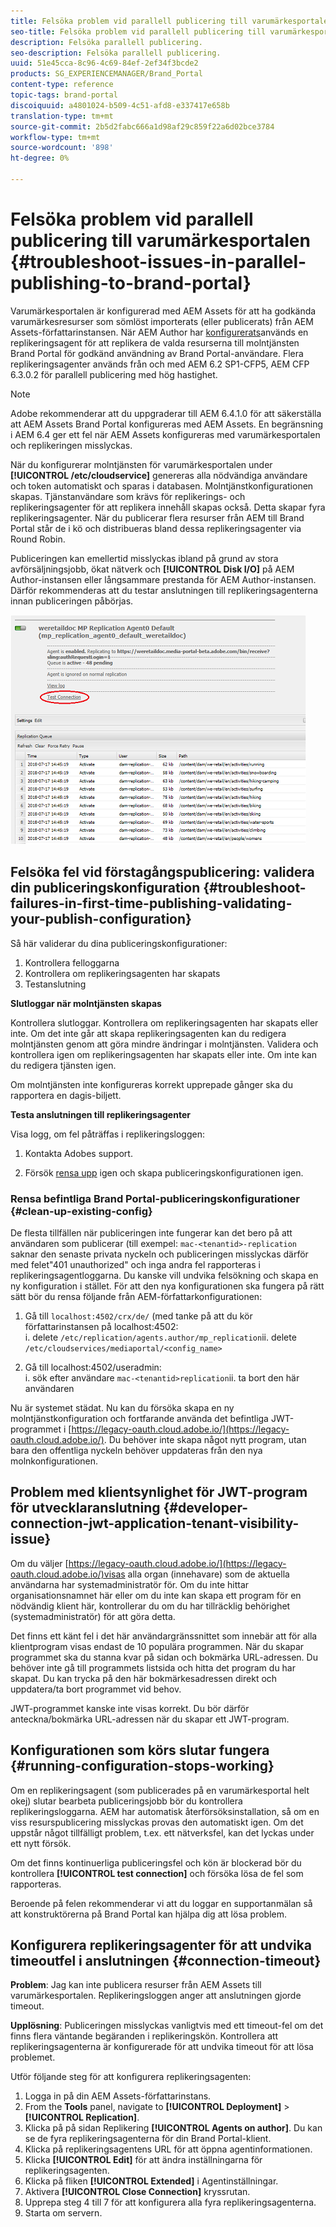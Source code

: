 ```yaml
---
title: Felsöka problem vid parallell publicering till varumärkesportalen
seo-title: Felsöka problem vid parallell publicering till varumärkesportalen
description: Felsöka parallell publicering.
seo-description: Felsöka parallell publicering.
uuid: 51e45cca-8c96-4c69-84ef-2ef34f3bcde2
products: SG_EXPERIENCEMANAGER/Brand_Portal
content-type: reference
topic-tags: brand-portal
discoiquuid: a4801024-b509-4c51-afd8-e337417e658b
translation-type: tm+mt
source-git-commit: 2b5d2fabc666a1d98af29c859f22a6d02bce3784
workflow-type: tm+mt
source-wordcount: '898'
ht-degree: 0%

---
```



# Felsöka problem vid parallell publicering till varumärkesportalen {#troubleshoot-issues-in-parallel-publishing-to-brand-portal}

Varumärkesportalen är konfigurerad med AEM Assets för att ha godkända varumärkesresurser som sömlöst importerats (eller publicerats) från AEM Assets-författarinstansen. När AEM Author har [konfigurerats](../using/configure-aem-assets-with-brand-portal.md)används en replikeringsagent för att replikera de valda resurserna till molntjänsten Brand Portal för godkänd användning av Brand Portal-användare. Flera replikeringsagenter används från och med AEM 6.2 SP1-CFP5, AEM CFP 6.3.0.2 för parallell publicering med hög hastighet.

>[!NOTE]
>
>Adobe rekommenderar att du uppgraderar till AEM 6.4.1.0 för att säkerställa att AEM Assets Brand Portal konfigureras med AEM Assets. En begränsning i AEM 6.4 ger ett fel när AEM Assets konfigureras med varumärkesportalen och replikeringen misslyckas.

När du konfigurerar molntjänsten för varumärkesportalen under **[!UICONTROL /etc/cloudservice]** genereras alla nödvändiga användare och token automatiskt och sparas i databasen. Molntjänstkonfigurationen skapas. Tjänstanvändare som krävs för replikerings- och replikeringsagenter för att replikera innehåll skapas också. Detta skapar fyra replikeringsagenter. När du publicerar flera resurser från AEM till Brand Portal står de i kö och distribueras bland dessa replikeringsagenter via Round Robin.

Publiceringen kan emellertid misslyckas ibland på grund av stora avförsäljningsjobb, ökat nätverk och **[!UICONTROL Disk I/O]** på AEM Author-instansen eller långsammare prestanda för AEM Author-instansen. Därför rekommenderas att du testar anslutningen till replikeringsagenterna innan publiceringen påbörjas.

![](assets/test-connection.png)

## Felsöka fel vid förstagångspublicering: validera din publiceringskonfiguration {#troubleshoot-failures-in-first-time-publishing-validating-your-publish-configuration}

Så här validerar du dina publiceringskonfigurationer:

1. Kontrollera felloggarna
1. Kontrollera om replikeringsagenten har skapats
1. Testanslutning

**Slutloggar när molntjänsten skapas**

Kontrollera slutloggar. Kontrollera om replikeringsagenten har skapats eller inte. Om det inte går att skapa replikeringsagenten kan du redigera molntjänsten genom att göra mindre ändringar i molntjänsten. Validera och kontrollera igen om replikeringsagenten har skapats eller inte. Om inte kan du redigera tjänsten igen.

Om molntjänsten inte konfigureras korrekt upprepade gånger ska du rapportera en dagis-biljett.

**Testa anslutningen till replikeringsagenter**

Visa logg, om fel påträffas i replikeringsloggen:

1. Kontakta Adobes support.

1. Försök [rensa upp](../using/troubleshoot-parallel-publishing.md#clean-up-existing-config) igen och skapa publiceringskonfigurationen igen.

<!--
Comment Type: remark
Last Modified By: Mini Gulati (mgulati)
Last Modified Date: 2018-06-21T22:56:21.256-0400
<p>?? check and compare public key. At times public key is different</p>
<p>?? another thing to check in /useradmin</p>
-->

### Rensa befintliga Brand Portal-publiceringskonfigurationer {#clean-up-existing-config}

De flesta tillfällen när publiceringen inte fungerar kan det bero på att användaren som publicerar (till exempel: `mac-<tenantid>-replication` saknar den senaste privata nyckeln och publiceringen misslyckas därför med felet&quot;401 unauthorized&quot; och inga andra fel rapporteras i replikeringsagentloggarna. Du kanske vill undvika felsökning och skapa en ny konfiguration i stället. För att den nya konfigurationen ska fungera på rätt sätt bör du rensa följande från AEM-författarkonfigurationen:

1. Gå till `localhost:4502/crx/de/` (med tanke på att du kör författarinstansen på localhost:4502:\
   i. delete `/etc/replication/agents.author/mp_replication`ii. delete `/etc/cloudservices/mediaportal/<config_name>`

1. Gå till localhost:4502/useradmin:\
   i. sök efter användare `mac-<tenantid>replication`ii. ta bort den här användaren

Nu är systemet städat. Nu kan du försöka skapa en ny molntjänstkonfiguration och fortfarande använda det befintliga JWT-programmet i [https://legacy-oauth.cloud.adobe.io/](https://legacy-oauth.cloud.adobe.io/). Du behöver inte skapa något nytt program, utan bara den offentliga nyckeln behöver uppdateras från den nya molnkonfigurationen.

## Problem med klientsynlighet för JWT-program för utvecklaranslutning {#developer-connection-jwt-application-tenant-visibility-issue}

Om du väljer [https://legacy-oauth.cloud.adobe.io/](https://legacy-oauth.cloud.adobe.io/)visas alla organ (innehavare) som de aktuella användarna har systemadministratör för. Om du inte hittar organisationsnamnet här eller om du inte kan skapa ett program för en nödvändig klient här, kontrollerar du om du har tillräcklig behörighet (systemadministratör) för att göra detta.

Det finns ett känt fel i det här användargränssnittet som innebär att för alla klientprogram visas endast de 10 populära programmen. När du skapar programmet ska du stanna kvar på sidan och bokmärka URL-adressen. Du behöver inte gå till programmets listsida och hitta det program du har skapat. Du kan trycka på den här bokmärkesadressen direkt och uppdatera/ta bort programmet vid behov.

JWT-programmet kanske inte visas korrekt. Du bör därför anteckna/bokmärka URL-adressen när du skapar ett JWT-program.

## Konfigurationen som körs slutar fungera {#running-configuration-stops-working}

<!--
Comment Type: draft

<p>If the running configuration stops working, either of the following two possibilities
<g class="gr_ gr_15 gr-alert gr_gramm gr_inline_cards gr_run_anim Grammar multiReplace" data-gr-id="15" id="15" style="font-size: 12px;">
are
</g> there:</p>
<p>1.
<g class="gr_ gr_14 gr-alert gr_gramm gr_inline_cards gr_run_anim Grammar only-ins doubleReplace replaceWithoutSep" data-gr-id="14" id="14">
Connection
</g> has failed, or</p>
<p>2. Publish has failed with permission to dam-replication-service denied, while connection has passed </p>
<p>If the connection has failed [1], the
<g class="gr_ gr_10 gr-alert gr_spell gr_inline_cards gr_run_anim ContextualSpelling ins-del multiReplace" data-gr-id="10" id="10">
fail safe
</g> way to fix it is to <a href="../using/troubleshoot-parallel-publishing.md#main-pars-header-1664955658">clean up</a> the existing Brand Portal publish configuration and recreate a publish configuration. </p>
<p>However, if the
<g class="gr_ gr_18 gr-alert gr_spell gr_inline_cards gr_run_anim ContextualSpelling" data-gr-id="18" id="18">
publish
</g> has failed with
<g class="gr_ gr_16 gr-alert gr_gramm gr_inline_cards gr_run_anim Grammar only-ins doubleReplace replaceWithoutSep" data-gr-id="16" id="16">
permission
</g> denied to dam-replication-service, raise a support ticket.</p>
-->

Om en replikeringsagent (som publicerades på en varumärkesportal helt okej) slutar bearbeta publiceringsjobb bör du kontrollera replikeringsloggarna. AEM har automatisk återförsöksinstallation, så om en viss resurspublicering misslyckas provas den automatiskt igen. Om det uppstår något tillfälligt problem, t.ex. ett nätverksfel, kan det lyckas under ett nytt försök.

Om det finns kontinuerliga publiceringsfel och kön är blockerad bör du kontrollera **[!UICONTROL test connection]** och försöka lösa de fel som rapporteras.

Beroende på felen rekommenderar vi att du loggar en supportanmälan så att konstruktörerna på Brand Portal kan hjälpa dig att lösa problem.


## Konfigurera replikeringsagenter för att undvika timeoutfel i anslutningen {#connection-timeout}

**Problem**: Jag kan inte publicera resurser från AEM Assets till varumärkesportalen. Replikeringsloggen anger att anslutningen gjorde timeout.

**Upplösning**: Publiceringen misslyckas vanligtvis med ett timeout-fel om det finns flera väntande begäranden i replikeringskön. Kontrollera att replikeringsagenterna är konfigurerade för att undvika timeout för att lösa problemet.

Utför följande steg för att konfigurera replikeringsagenten:
1. Logga in på din AEM Assets-författarinstans.
1. From the **Tools** panel, navigate to **[!UICONTROL Deployment]** > **[!UICONTROL Replication]**.
1. Klicka på på sidan Replikering **[!UICONTROL Agents on author]**. Du kan se de fyra replikeringsagenterna för din Brand Portal-klient.
1. Klicka på replikeringsagentens URL för att öppna agentinformationen.
1. Klicka **[!UICONTROL Edit]** för att ändra inställningarna för replikeringsagenten.
1. Klicka på fliken **[!UICONTROL Extended]** i Agentinställningar.
1. Aktivera **[!UICONTROL Close Connection]** kryssrutan.
1. Upprepa steg 4 till 7 för att konfigurera alla fyra replikeringsagenterna.
1. Starta om servern.